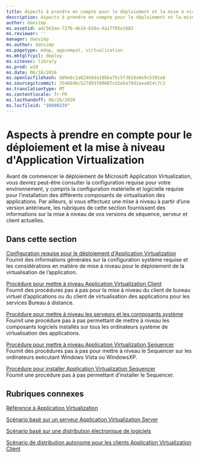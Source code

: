 ```yaml
---
title: Aspects à prendre en compte pour le déploiement et la mise à niveau d'Application Virtualization
description: Aspects à prendre en compte pour le déploiement et la mise à niveau d'Application Virtualization
author: dansimp
ms.assetid: adc562ee-7276-4b14-b10a-da17f05e1682
ms.reviewer: ''
manager: dansimp
ms.author: dansimp
ms.pagetype: mdop, appcompat, virtualization
ms.mktglfcycl: deploy
ms.sitesec: library
ms.prod: w10
ms.date: 06/16/2016
ms.openlocfilehash: dd9e6c1a624b9da18bba75c5f3816a8e9c5391a8
ms.sourcegitcommit: 354664bc527d93f80687cd2eba70d1eea024c7c3
ms.translationtype: MT
ms.contentlocale: fr-FR
ms.lasthandoff: 06/26/2020
ms.locfileid: "10809239"
---
```

# Aspects à prendre en compte pour le déploiement et la mise à niveau d'Application Virtualization


Avant de commencer le déploiement de Microsoft Application Virtualization, vous devrez peut-être consulter la configuration requise pour votre environnement, y compris la configuration matérielle et logicielle requise pour l’installation des différents composants de virtualisation des applications. Par ailleurs, si vous effectuez une mise à niveau à partir d’une version antérieure, les rubriques de cette section fournissent des informations sur la mise à niveau de vos versions de séquence, serveur et client actuelles.

## Dans cette section


<a href="" id="application-virtualization-deployment-requirements"></a>[Configuration requise pour le déploiement d'Application Virtualization](application-virtualization-deployment-requirements.md)  
Fournit des informations générales sur la configuration système requise et les considérations en matière de mise à niveau pour le déploiement de la virtualisation de l’application.

<a href="" id="how-to-upgrade-the-application-virtualization-client"></a>[Procédure pour mettre à niveau Application Virtualization Client](how-to-upgrade-the-application-virtualization-client.md)  
Fournit des procédures pas à pas pour la mise à niveau du client de bureau virtuel d’applications ou du client de virtualisation des applications pour les services Bureau à distance.

<a href="" id="how-to-upgrade-the-servers-and-system-components"></a>[Procédure pour mettre à niveau les serveurs et les composants système](how-to-upgrade-the-servers-and-system-components.md)  
Fournit une procédure pas à pas permettant de mettre à niveau les composants logiciels installés sur tous les ordinateurs système de virtualisation des applications.

<a href="" id="how-to-upgrade-the-application-virtualization-sequencer"></a>[Procédure pour mettre à niveau Application Virtualization Sequencer](how-to-upgrade-the-application-virtualization-sequencer.md)  
Fournit des procédures pas à pas pour mettre à niveau le Sequencer sur les ordinateurs exécutant Windows Vista ou WindowsXP.

<a href="" id="how-to-install-the-application-virtualization-sequencer"></a>[Procédure pour installer Application Virtualization Sequencer](how-to-install-the-application-virtualization-sequencer.md)  
Fournit une procédure pas à pas permettant d’installer le Sequencer.

## Rubriques connexes


[Référence à Application Virtualization](application-virtualization-reference.md)

[Scénario basé sur un serveur Application Virtualization Server](application-virtualization-server-based-scenario.md)

[Scénario basé sur une distribution électronique de logiciels](electronic-software-distribution-based-scenario.md)

[Scénario de distribution autonome pour les clients Application Virtualization Client](stand-alone-delivery-scenario-for-application-virtualization-clients.md)

 

 





